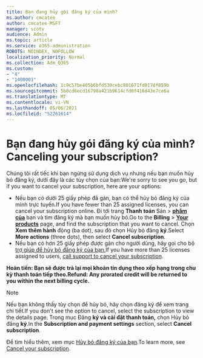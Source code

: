 ```yaml
---
title: Bạn đang hủy gói đăng ký của mình?
ms.author: cmcatee
author: cmcatee-MSFT
manager: scotv
audience: Admin
ms.topic: article
ms.service: o365-administration
ROBOTS: NOINDEX, NOFOLLOW
localization_priority: Normal
ms.collection: Adm_O365
ms.custom:
- "4"
- "1400001"
ms.openlocfilehash: 1c9c57be405b6bfd530cebc801671fd017df859b
ms.sourcegitcommit: 5b0cd6ecd16798a421b9614cfd0f416d43e7ce6a
ms.translationtype: MT
ms.contentlocale: vi-VN
ms.lasthandoff: 05/06/2021
ms.locfileid: "52261614"
---
```

# <a name="canceling-your-subscription"></a><span data-ttu-id="811d1-102">Bạn đang hủy gói đăng ký của mình?</span><span class="sxs-lookup"><span data-stu-id="811d1-102">Canceling your subscription?</span></span>

<span data-ttu-id="811d1-103">Chúng tôi rất tiếc khi bạn ngừng sử dụng dịch vụ nhưng nếu bạn muốn hủy bỏ đăng ký, dưới đây là các tùy chọn của bạn:</span><span class="sxs-lookup"><span data-stu-id="811d1-103">We're sorry to see you go, but if you want to cancel your subscription, here are your options:</span></span>
  
- <span data-ttu-id="811d1-104">Nếu bạn có dưới 25 giấy phép đã gán, bạn có thể hủy bỏ đăng ký của mình trực tuyến.</span><span class="sxs-lookup"><span data-stu-id="811d1-104">If you have fewer than 25 assigned licenses, you can cancel your subscription online.</span></span> <span data-ttu-id="811d1-105">Đi tới trang **Thanh toán** Sản \> **[phẩm của](https://go.microsoft.com/fwlink/p/?linkid=842054)** bạn và tìm đăng ký mà bạn muốn hủy bỏ.</span><span class="sxs-lookup"><span data-stu-id="811d1-105">Go to the **Billing** \> **[Your products](https://go.microsoft.com/fwlink/p/?linkid=842054)** page, and find the subscription that you want to cancel.</span></span> <span data-ttu-id="811d1-106">Chọn **Xem thêm hành** động (ba dot), sau đó chọn Hủy bỏ đăng **ký**.</span><span class="sxs-lookup"><span data-stu-id="811d1-106">Select **More actions** (three dots), then select **Cancel subscription**.</span></span>
- <span data-ttu-id="811d1-107">Nếu bạn có hơn 25 giấy phép được gán cho người dùng, hãy gọi cho bộ [trợ giúp để hủy bỏ đăng ký của bạn.](/microsoft-365/admin/contact-support-for-business-products?view=o365-worldwide)</span><span class="sxs-lookup"><span data-stu-id="811d1-107">If you have more than 25 licenses assigned to users, [call support to cancel your subscription](/microsoft-365/admin/contact-support-for-business-products?view=o365-worldwide).</span></span>
  
<span data-ttu-id="811d1-108">**Hoàn tiền: Bạn sẽ được trả lại mọi khoản tín dụng theo xếp hạng trong chu kỳ thanh toán tiếp theo.**</span><span class="sxs-lookup"><span data-stu-id="811d1-108">**Refund: Any prorated credit will be returned to you within the next billing cycle.**</span></span>

> [!NOTE]
> <span data-ttu-id="811d1-109">Nếu bạn không thấy tùy chọn để hủy bỏ, hãy chọn đăng ký để xem trang chi tiết.</span><span class="sxs-lookup"><span data-stu-id="811d1-109">If you don't see the option to cancel, select the subscription to view the details page.</span></span> <span data-ttu-id="811d1-110">Trong mục Đăng **ký và cài đặt thanh toán,** chọn Hủy bỏ đăng **ký**.</span><span class="sxs-lookup"><span data-stu-id="811d1-110">In the **Subscription and payment settings** section, select **Cancel subscription**.</span></span>

<span data-ttu-id="811d1-111">Để tìm hiểu thêm, xem mục [Hủy bỏ đăng ký của bạn](https://docs.microsoft.com/microsoft-365/commerce/subscriptions/cancel-your-subscription).</span><span class="sxs-lookup"><span data-stu-id="811d1-111">To learn more, see [Cancel your subscription](https://docs.microsoft.com/microsoft-365/commerce/subscriptions/cancel-your-subscription).</span></span>
